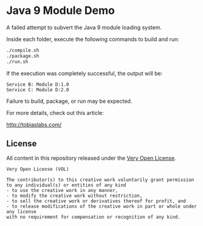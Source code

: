 # Java 9 Module Demo

A failed attempt to subvert the Java 9 module loading system.

Inside each folder, execute the following commands to build and run:

```sh
./compile.sh
./package.sh
./run.sh
```

If the execution was completely successful, the output will be:

```
Service B: Module D:1.0
Service C: Module D:2.0
```

Failure to build, package, or run may be expected.

For more details, check out this article:

http://tobiaslabs.com/

## License

All content in this repository released under the
[Very Open License](http://veryopenlicense.com/).

```
Very Open License (VOL)

The contributor(s) to this creative work voluntarily grant permission
to any individual(s) or entities of any kind
- to use the creative work in any manner,
- to modify the creative work without restriction,
- to sell the creative work or derivatives thereof for profit, and
- to release modifications of the creative work in part or whole under any license
with no requirement for compensation or recognition of any kind.
```
